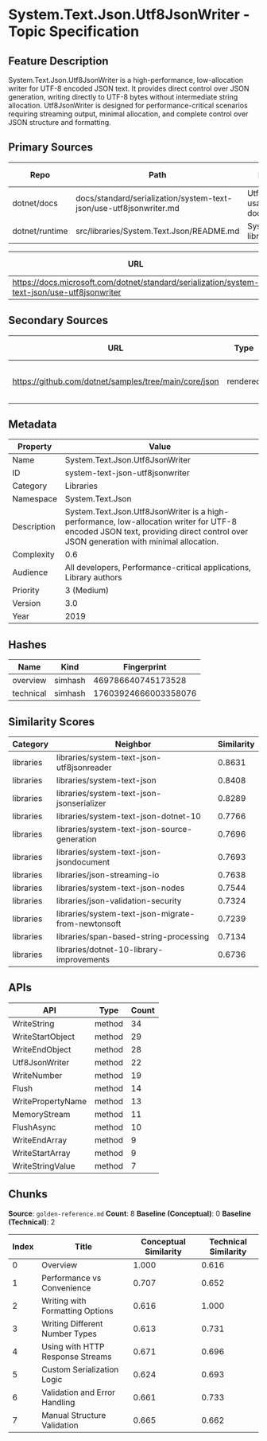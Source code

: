# System.Text.Json.Utf8JsonWriter - Topic Specification

## Feature Description

System.Text.Json.Utf8JsonWriter is a high-performance, low-allocation writer for UTF-8 encoded JSON text. It provides direct control over JSON generation, writing directly to UTF-8 bytes without intermediate string allocation. Utf8JsonWriter is designed for performance-critical scenarios requiring streaming output, minimal allocation, and complete control over JSON structure and formatting.

## Primary Sources

| Repo | Path | Description | Last Verified |
| --- | --- | --- | --- |
| dotnet/docs | docs/standard/serialization/system-text-json/use-utf8jsonwriter.md | Utf8JsonWriter usage documentation | |
| dotnet/runtime | src/libraries/System.Text.Json/README.md | System.Text.Json library README | |

| URL | Type | Description | Last Verified |
| --- | --- | --- | --- |
| https://docs.microsoft.com/dotnet/standard/serialization/system-text-json/use-utf8jsonwriter | rendered | Utf8JsonWriter documentation | |

## Secondary Sources

| URL | Type | Description | Last Verified |
| --- | --- | --- | --- |
| https://github.com/dotnet/samples/tree/main/core/json | rendered | Official JSON samples repository | |

## Metadata

| Property | Value |
| --- | --- |
| Name | System.Text.Json.Utf8JsonWriter |
| ID | system-text-json-utf8jsonwriter |
| Category | Libraries |
| Namespace | System.Text.Json |
| Description | System.Text.Json.Utf8JsonWriter is a high-performance, low-allocation writer for UTF-8 encoded JSON text, providing direct control over JSON generation with minimal allocation. |
| Complexity | 0.6 |
| Audience | All developers, Performance-critical applications, Library authors |
| Priority | 3 (Medium) |
| Version | 3.0 |
| Year | 2019 |

## Hashes

| Name | Kind | Fingerprint |
|------|------|-------------|
| overview | simhash | 469786640745173528 |
| technical | simhash | 17603924666003358076 |

## Similarity Scores

| Category | Neighbor | Similarity |
|----------|----------|------------|
| libraries | libraries/system-text-json-utf8jsonreader | 0.8631 |
| libraries | libraries/system-text-json | 0.8408 |
| libraries | libraries/system-text-json-jsonserializer | 0.8289 |
| libraries | libraries/system-text-json-dotnet-10 | 0.7766 |
| libraries | libraries/system-text-json-source-generation | 0.7696 |
| libraries | libraries/system-text-json-jsondocument | 0.7693 |
| libraries | libraries/json-streaming-io | 0.7638 |
| libraries | libraries/system-text-json-nodes | 0.7544 |
| libraries | libraries/json-validation-security | 0.7324 |
| libraries | libraries/system-text-json-migrate-from-newtonsoft | 0.7239 |
| libraries | libraries/span-based-string-processing | 0.7134 |
| libraries | libraries/dotnet-10-library-improvements | 0.6736 |

## APIs

| API | Type | Count |
|-----|------|-------|
| WriteString | method | 34 |
| WriteStartObject | method | 29 |
| WriteEndObject | method | 28 |
| Utf8JsonWriter | method | 22 |
| WriteNumber | method | 19 |
| Flush | method | 14 |
| WritePropertyName | method | 13 |
| MemoryStream | method | 11 |
| FlushAsync | method | 10 |
| WriteEndArray | method | 9 |
| WriteStartArray | method | 9 |
| WriteStringValue | method | 7 |

## Chunks

**Source**: `golden-reference.md`
**Count**: 8
**Baseline (Conceptual)**: 0
**Baseline (Technical)**: 2

| Index | Title | Conceptual Similarity | Technical Similarity |
|-------|-------|----------------------|---------------------|
| 0 | Overview | 1.000 | 0.616 |
| 1 | Performance vs Convenience | 0.707 | 0.652 |
| 2 | Writing with Formatting Options | 0.616 | 1.000 |
| 3 | Writing Different Number Types | 0.613 | 0.731 |
| 4 | Using with HTTP Response Streams | 0.671 | 0.696 |
| 5 | Custom Serialization Logic | 0.624 | 0.693 |
| 6 | Validation and Error Handling | 0.661 | 0.733 |
| 7 | Manual Structure Validation | 0.665 | 0.662 |
